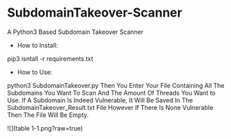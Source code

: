 # SubdomainTakeover-Scanner
A Python3 Based Subdomain Takeover Scanner

- How to Install:
  
pip3 isntall -r requirements.txt
  
  
- How to Use:
  
python3 SubdomainTakeover.py Then You Enter Your File Containing All The Subdomains You Want To Scan And The Amount
  Of Threads You Want to Use.
  If A Subdomain Is Indeed Vulnerable, It Will Be Saved In The SubdomainTakeover_Result.txt File However If There Is None
  Vulnerable Then The File Will Be Empty.
  
  
![](table 1-1.png?raw=true)
